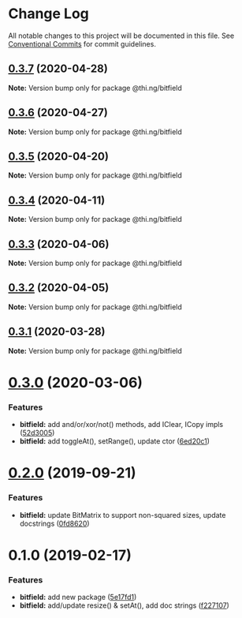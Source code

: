 # Change Log

All notable changes to this project will be documented in this file.
See [Conventional Commits](https://conventionalcommits.org) for commit guidelines.

## [0.3.7](https://github.com/thi-ng/umbrella/compare/@thi.ng/bitfield@0.3.6...@thi.ng/bitfield@0.3.7) (2020-04-28)

**Note:** Version bump only for package @thi.ng/bitfield





## [0.3.6](https://github.com/thi-ng/umbrella/compare/@thi.ng/bitfield@0.3.5...@thi.ng/bitfield@0.3.6) (2020-04-27)

**Note:** Version bump only for package @thi.ng/bitfield





## [0.3.5](https://github.com/thi-ng/umbrella/compare/@thi.ng/bitfield@0.3.4...@thi.ng/bitfield@0.3.5) (2020-04-20)

**Note:** Version bump only for package @thi.ng/bitfield





## [0.3.4](https://github.com/thi-ng/umbrella/compare/@thi.ng/bitfield@0.3.3...@thi.ng/bitfield@0.3.4) (2020-04-11)

**Note:** Version bump only for package @thi.ng/bitfield





## [0.3.3](https://github.com/thi-ng/umbrella/compare/@thi.ng/bitfield@0.3.2...@thi.ng/bitfield@0.3.3) (2020-04-06)

**Note:** Version bump only for package @thi.ng/bitfield





## [0.3.2](https://github.com/thi-ng/umbrella/compare/@thi.ng/bitfield@0.3.1...@thi.ng/bitfield@0.3.2) (2020-04-05)

**Note:** Version bump only for package @thi.ng/bitfield





## [0.3.1](https://github.com/thi-ng/umbrella/compare/@thi.ng/bitfield@0.3.0...@thi.ng/bitfield@0.3.1) (2020-03-28)

**Note:** Version bump only for package @thi.ng/bitfield





# [0.3.0](https://github.com/thi-ng/umbrella/compare/@thi.ng/bitfield@0.2.8...@thi.ng/bitfield@0.3.0) (2020-03-06)


### Features

* **bitfield:** add and/or/xor/not() methods, add IClear, ICopy impls ([52d3005](https://github.com/thi-ng/umbrella/commit/52d3005281c90b89d41d3b2504e3eb47cafa6e03))
* **bitfield:** add toggleAt(), setRange(), update ctor ([6ed20c1](https://github.com/thi-ng/umbrella/commit/6ed20c13768fe3bdd38990ee79c865a13775fc2d))





# [0.2.0](https://github.com/thi-ng/umbrella/compare/@thi.ng/bitfield@0.1.12...@thi.ng/bitfield@0.2.0) (2019-09-21)

### Features

* **bitfield:** update BitMatrix to support non-squared sizes, update docstrings ([0fd8620](https://github.com/thi-ng/umbrella/commit/0fd8620))

# 0.1.0 (2019-02-17)

### Features

* **bitfield:** add new package ([5e17fd1](https://github.com/thi-ng/umbrella/commit/5e17fd1))
* **bitfield:** add/update resize() & setAt(), add doc strings ([f227107](https://github.com/thi-ng/umbrella/commit/f227107))
